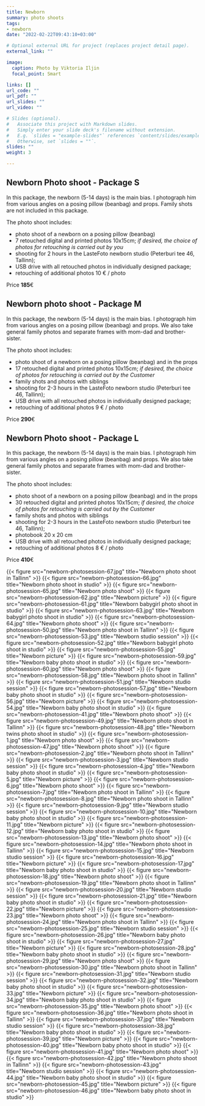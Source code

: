 ```yaml
---
title: Newborn
summary: photo shoots
tags:
- newborn
date: "2022-02-22T09:43:10+03:00"

# Optional external URL for project (replaces project detail page).
external_link: ""

image:
  caption: Photo by Viktoria Iljin
  focal_point: Smart

links: []
url_code: ""
url_pdf: ""
url_slides: ""
url_video: ""

# Slides (optional).
#   Associate this project with Markdown slides.
#   Simply enter your slide deck's filename without extension.
#   E.g. `slides = "example-slides"` references `content/slides/example-slides.md`.
#   Otherwise, set `slides = ""`.
slides: ""
weight: 3

---
```


## Newborn Photo shoot - Package S

In this package, the newborn (5-14 days) is the main bias. I photograph him from various angles on a posing pillow (beanbag) and props. 
Family shots are not included in this package.

The photo shoot includes:
* photo shoot of a newborn on a posing pillow (beanbag)
* 7 retouched digital and printed photos 10x15cm;
_if desired, the choice of photos for retouching is carried out by you_
* shooting for 2 hours in the LasteFoto newborn studio (Peterburi tee 46, Tallinn);
* USB drive with all retouched photos in individually designed package;
* retouching of additional photos 10 € / photo

Price **185**€ 

## Newborn photo shoot - Package M

In this package, the newborn (5-14 days) is the main bias. I photograph him from various angles on a posing pillow (beanbag) and props.  We also take  general family photos and separate frames with mom-dad and brother-sister.

The photo shoot includes:
* photo shoot of a newborn on a posing pillow (beanbag) and in the props
* 17 retouched digital and printed photos 10x15cm;
_if desired, the choice of photos for retouching is carried out by the Customer_
* family shots and photos with siblings
* shooting for 2-3 hours in the LasteFoto newborn studio (Peterburi tee 46, Tallinn);
* USB drive with all retouched photos in individually designed package;
* retouching of additional photos 9 € / photo

Price **290**€ 

## Newborn Photo shoot - Package L

In this package, the newborn (5-14 days) is the main bias. I photograph him from various angles on a posing pillow (beanbag) and props.  We also take  general family photos and separate frames with mom-dad and brother-sister.

The photo shoot includes:
* photo shoot of a newborn on a posing pillow (beanbag) and in the props
* 30 retouched digital and printed photos 10x15cm;
_if desired, the choice of photos for retouching is carried out by the Customer_
* family shots and photos with siblings
* shooting for 2-3 hours in the LasteFoto newborn studio (Peterburi tee 46, Tallinn);
* photobook 20 x 20 cm
* USB drive with all retouched photos in individually designed package;
* retouching of additional photos 8 € / photo

Price **410**€ 

{{< figure src="newborn-photosession-67.jpg" title="Newborn photo shoot in Tallinn" >}}
{{< figure src="newborn-photosession-66.jpg" title="Newborn photo shoot in studio" >}}
{{< figure src="newborn-photosession-65.jpg" title="Newborn photo shoot" >}}
{{< figure src="newborn-photosession-62.jpg" title="Newborn picture" >}}
{{< figure src="newborn-photosession-61.jpg" title="Newborn babygirl photo shoot in studio" >}}
{{< figure src="newborn-photosession-63.jpg" title="Newborn babygirl photo shoot in studio" >}}
{{< figure src="newborn-photosession-64.jpg" title="Newborn photo shoot" >}}
{{< figure src="newborn-photosession-50.jpg" title="Newborn photo shoot in Tallinn" >}}
{{< figure src="newborn-photosession-53.jpg" title="Newborn studio session" >}}
{{< figure src="newborn-photosession-52.jpg" title="Newborn babygirl photo shoot in studio" >}}
{{< figure src="newborn-photosession-55.jpg" title="Newborn picture" >}}
{{< figure src="newborn-photosession-59.jpg" title="Newborn baby photo shoot in studio" >}}
{{< figure src="newborn-photosession-60.jpg" title="Newborn photo shoot" >}}
{{< figure src="newborn-photosession-58.jpg" title="Newborn photo shoot in Tallinn" >}}
{{< figure src="newborn-photosession-51.jpg" title="Newborn studio session" >}}
{{< figure src="newborn-photosession-57.jpg" title="Newborn baby photo shoot in studio" >}}
{{< figure src="newborn-photosession-56.jpg" title="Newborn picture" >}}
{{< figure src="newborn-photosession-54.jpg" title="Newborn baby photo shoot in studio" >}}
{{< figure src="newborn-photosession-41.jpg" title="Newborn photo shoot" >}}
{{< figure src="newborn-photosession-49.jpg" title="Newborn photo shoot in Tallinn" >}}
{{< figure src="newborn-photosession-48.jpg" title="Newborn twins photo shoot in studio" >}}
{{< figure src="newborn-photosession-1.jpg" title="Newborn photo shoot" >}}
{{< figure src="newborn-photosession-47.jpg" title="Newborn photo shoot" >}}
{{< figure src="newborn-photosession-2.jpg" title="Newborn photo shoot in Tallinn" >}}
{{< figure src="newborn-photosession-3.jpg" title="Newborn studio session" >}}
{{< figure src="newborn-photosession-4.jpg" title="Newborn baby photo shoot in studio" >}}
{{< figure src="newborn-photosession-5.jpg" title="Newborn picture" >}}
{{< figure src="newborn-photosession-6.jpg" title="Newborn photo shoot" >}}
{{< figure src="newborn-photosession-7.jpg" title="Newborn photo shoot in Tallinn" >}}
{{< figure src="newborn-photosession-8.jpg" title="Newborn photo shoot in Tallinn" >}}
{{< figure src="newborn-photosession-9.jpg" title="Newborn studio session" >}}
{{< figure src="newborn-photosession-10.jpg" title="Newborn baby photo shoot in studio" >}}
{{< figure src="newborn-photosession-11.jpg" title="Newborn picture" >}}
{{< figure src="newborn-photosession-12.jpg" title="Newborn baby photo shoot in studio" >}}
{{< figure src="newborn-photosession-13.jpg" title="Newborn photo shoot" >}}
{{< figure src="newborn-photosession-14.jpg" title="Newborn photo shoot in Tallinn" >}}
{{< figure src="newborn-photosession-15.jpg" title="Newborn studio session" >}}
{{< figure src="newborn-photosession-16.jpg" title="Newborn picture" >}}
{{< figure src="newborn-photosession-17.jpg" title="Newborn baby photo shoot in studio" >}}
{{< figure src="newborn-photosession-18.jpg" title="Newborn photo shoot" >}}
{{< figure src="newborn-photosession-19.jpg" title="Newborn photo shoot in Tallinn" >}}
{{< figure src="newborn-photosession-20.jpg" title="Newborn studio session" >}}
{{< figure src="newborn-photosession-21.jpg" title="Newborn baby photo shoot in studio" >}}
{{< figure src="newborn-photosession-22.jpg" title="Newborn picture" >}}
{{< figure src="newborn-photosession-23.jpg" title="Newborn photo shoot" >}}
{{< figure src="newborn-photosession-24.jpg" title="Newborn photo shoot in Tallinn" >}}
{{< figure src="newborn-photosession-25.jpg" title="Newborn studio session" >}}
{{< figure src="newborn-photosession-26.jpg" title="Newborn baby photo shoot in studio" >}}
{{< figure src="newborn-photosession-27.jpg" title="Newborn picture" >}}
{{< figure src="newborn-photosession-28.jpg" title="Newborn baby photo shoot in studio" >}}
{{< figure src="newborn-photosession-29.jpg" title="Newborn photo shoot" >}}
{{< figure src="newborn-photosession-30.jpg" title="Newborn photo shoot in Tallinn" >}}
{{< figure src="newborn-photosession-31.jpg" title="Newborn studio session" >}}
{{< figure src="newborn-photosession-32.jpg" title="Newborn baby photo shoot in studio" >}}
{{< figure src="newborn-photosession-33.jpg" title="Newborn picture" >}}
{{< figure src="newborn-photosession-34.jpg" title="Newborn baby photo shoot in studio" >}}
{{< figure src="newborn-photosession-35.jpg" title="Newborn photo shoot" >}}
{{< figure src="newborn-photosession-36.jpg" title="Newborn photo shoot in Tallinn" >}}
{{< figure src="newborn-photosession-37.jpg" title="Newborn studio session" >}}
{{< figure src="newborn-photosession-38.jpg" title="Newborn baby photo shoot in studio" >}}
{{< figure src="newborn-photosession-39.jpg" title="Newborn picture" >}}
{{< figure src="newborn-photosession-40.jpg" title="Newborn baby photo shoot in studio" >}}
{{< figure src="newborn-photosession-41.jpg" title="Newborn photo shoot" >}}
{{< figure src="newborn-photosession-42.jpg" title="Newborn photo shoot in Tallinn" >}}
{{< figure src="newborn-photosession-43.jpg" title="Newborn studio session" >}}
{{< figure src="newborn-photosession-44.jpg" title="Newborn baby photo shoot in studio" >}}
{{< figure src="newborn-photosession-45.jpg" title="Newborn picture" >}}
{{< figure src="newborn-photosession-46.jpg" title="Newborn baby photo shoot in studio" >}}